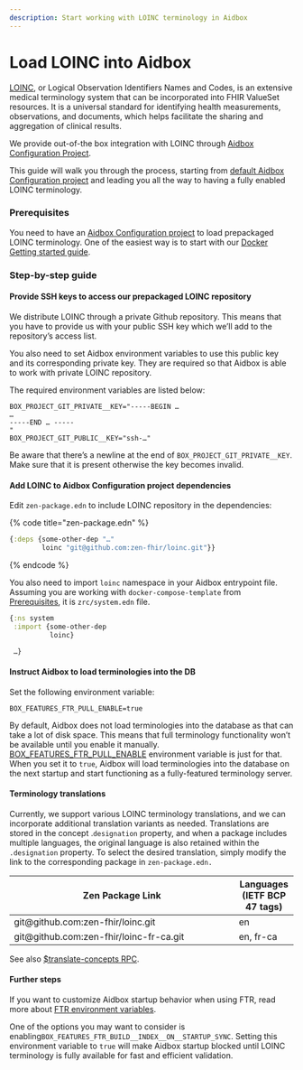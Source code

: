 ```yaml
---
description: Start working with LOINC terminology in Aidbox
---
```


# Load LOINC into Aidbox

[LOINC](https://loinc.org/), or Logical Observation Identifiers Names and Codes, is an extensive medical terminology system that can be incorporated into FHIR ValueSet resources. It is a universal standard for identifying health measurements, observations, and documents, which helps facilitate the sharing and aggregation of clinical results.

We provide out-of-the box integration with LOINC through [Aidbox Configuration Project](../../../aidbox-configuration/aidbox-zen-lang-project/).&#x20;

This guide will walk you through the process, starting from [default Aidbox Configuration project](https://github.com/Aidbox/aidbox-docker-compose) and leading you all the way to having a fully enabled LOINC terminology.

### Prerequisites

You need to have an [Aidbox Configuration project](../../../getting-started/installation/) to load prepackaged LOINC terminology. One of the easiest way is to start with our [Docker Getting started guide](../../../getting-started-1/run-aidbox/run-aidbox-locally-with-docker.md).

### Step-by-step guide

#### Provide SSH keys to access our prepackaged LOINC repository

We distribute LOINC through a private Github repository. This means that you have to provide us with your public SSH key which we’ll add to the repository’s access list.

You also need to set Aidbox environment variables to use this public key and its corresponding private key. They are required so that Aidbox is able to work with private LOINC repository.

The required environment variables are listed below:

```shell
BOX_PROJECT_GIT_PRIVATE__KEY="-----BEGIN …
…
-----END … -----
"
BOX_PROJECT_GIT_PUBLIC__KEY="ssh-…"
```

Be aware that there’s a newline at the end of `BOX_PROJECT_GIT_PRIVATE__KEY`. Make sure that it is present otherwise the key becomes invalid.

#### Add LOINC to Aidbox Configuration project dependencies

Edit `zen-package.edn` to include LOINC repository in the dependencies:

{% code title="zen-package.edn" %}
```clojure
{:deps {some-other-dep "…"
        loinc "git@github.com:zen-fhir/loinc.git"}}
```
{% endcode %}

You also need to import `loinc` namespace in your Aidbox entrypoint file. Assuming you are working with `docker-compose-template` from [Prerequisites](load-loinc-into-aidbox.md#prerequisites), it is `zrc/system.edn` file.

```clojure
{:ns system
 :import {some-other-dep
          loinc}

 …}
```

#### Instruct Aidbox to load terminologies into the DB

Set the following environment variable:

```
BOX_FEATURES_FTR_PULL_ENABLE=true
```

By default, Aidbox does not load terminologies into the database as that can take a lot of disk space. This means that full terminology functionality won’t be available until you enable it manually. [BOX\_FEATURES\_FTR\_PULL\_ENABLE](../../../reference/configuration/environment-variables/ftr.md) environment variable is just for that. When you set it to `true`, Aidbox will load terminologies into the database on the next startup and start functioning as a fully-featured terminology server.

#### Terminology translations

Currently, we support various LOINC terminology translations, and we can incorporate additional translation variants as needed. Translations are stored in the concept .`designation` property, and when a package includes multiple languages, the original language is also retained within the `.designation` property. To select the desired translation, simply modify the link to the corresponding package in `zen-package.edn.`

<table><thead><tr><th width="383">Zen Package Link</th><th>Languages (IETF BCP 47 tags)</th></tr></thead><tbody><tr><td>git@github.com:zen-fhir/loinc.git</td><td>en</td></tr><tr><td>git@github.com:zen-fhir/loinc-fr-ca.git</td><td>en, fr-ca</td></tr></tbody></table>

See also [$translate-concepts RPC](../concept/usdtranslate-concepts.md).

#### Further steps

If you want to customize Aidbox startup behavior when using FTR, read more about [FTR environment variables](../../../reference/configuration/environment-variables/ftr.md).

One of the options you may want to consider is enabling`BOX_FEATURES_FTR_BUILD__INDEX__ON__STARTUP_SYNC`. Setting this environment variable to `true` will make Aidbox startup blocked until LOINC terminology is fully available for fast and efficient validation.
